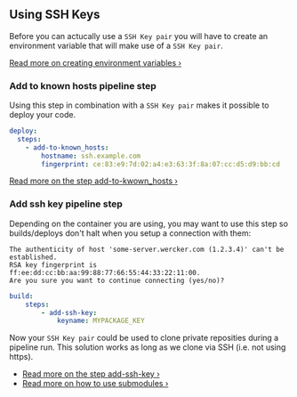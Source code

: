 ## Using SSH Keys


Before you can actucally use a `SSH Key pair` you will have to create an
environment variable that will make use of a `SSH Key pair`.

[Read more on creating environment variables &rsaquo;](/docs/environment-variables/creating-env-vars.html)

### Add to known hosts pipeline step

Using this step in combination with a `SSH Key pair` makes it possible to deploy your code.

```yaml
deploy:
  steps:
    - add-to-known_hosts:
        hostname: ssh.example.com
        fingerprint: ce:83:e9:7d:02:a4:e3:63:3f:8a:07:cc:d5:d9:bb:cd
```

[Read more on the step add-to-kwown_hosts &rsaquo;](https://app.wercker.com/#applications/521764dde36a64ff110022f2/tab/details)

### Add ssh key pipeline step

Depending on the container you are using, you may want to use this step so
builds/deploys don't halt when you setup a connection with them:

```no-highlight
The authenticity of host 'some-server.wercker.com (1.2.3.4)' can't be established.
RSA key fingerprint is ff:ee:dd:cc:bb:aa:99:88:77:66:55:44:33:22:11:00.
Are you sure you want to continue connecting (yes/no)?
```

```yaml
build:
    steps:
        - add-ssh-key:
            keyname: MYPACKAGE_KEY
```

Now your `SSH Key pair` could be used to clone private reposities during a pipeline run.
This solution works as long as we clone via SSH (i.e. not using https).

* [Read more on the step add-ssh-key &rsaquo;](https://app.wercker.com/#applications/523afff01aa016c8590015b1/tab/details)
* [Read more on how to use submodules &rsaquo;](/docs/git/submodules.html)

